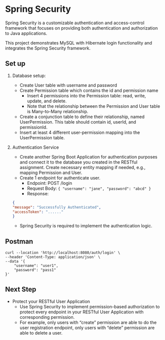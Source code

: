 # Spring Security 

Spring Security is a customizable authentication and access-control framework that focuses on providing both authentication and authorization to Java applications.

This project demonstrates MySQL with Hibernate login functionality and integrates the Spring Security framework.

## Set up 
1. Database setup:
    - Create User table with username and password
    - Create Permission table which contains the id and permission name
      - Insert 4 permissions into the Permission table: read, write, update, and delete.
      - Note that the relationship between the Permission and User table is Many-to-Many relationship. 
    - Create a conjunction table to define their relationship, named UserPermission. This table should contain id, userId, and permissionId.
    - Insert at least 4 different user-permission mapping into the UserPermission table.
2. Authentication Service
    - Create another Spring Boot Application for authentication purposes and connect it to the database you created in the RESTful assignment. Create necessary entity mapping if needed, e.g., mapping Permission and User.
    - Create 1 endpoint for authenticate user.
      - Endpoint: POST /login
      - Request Body: 
      ```{ "username": "jane", "password": "abcd" }```
      - Response: 
      
    ```json
    {
    "message": "Successfully Authenticated",
    "accessToken": "......"
    }
    ```
    - Spring Security is required to implement the authentication logic.

## Postman 
```shell
curl --location 'http://localhost:8080/auth/login' \
--header 'Content-Type: application/json' \
--data '{
    "username": "user1",
    "password": "pass1"
}'
```

## Next Step

- Protect your RESTful User Application
    - Use Spring Security to implement permission-based authorization to protect every endpoint in your RESTful User Application with corresponding permission.
    - For example, only users with “create” permission are able to do the user registration endpoint, only users with “delete” permission are able to delete a user.